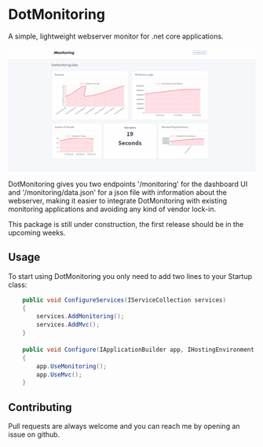 # DotMonitoring

A simple, lightweight webserver monitor for .net core applications.

![Alt Text](/docs/dashboard.gif)

DotMonitoring gives you two endpoints '/monitoring' for the dashboard UI and '/monitoring/data.json' for a json file with information about the webserver, making it easier to integrate DotMonitoring with existing monitoring applications and avoiding any kind of vendor lock-in.

This package is still under construction, the first release should be in the upcoming weeks.

## Usage

To start using DotMonitoring you only need to add two lines to your Startup class:

```csharp
    public void ConfigureServices(IServiceCollection services)
    {
        services.AddMonitoring();
        services.AddMvc();
    }

    public void Configure(IApplicationBuilder app, IHostingEnvironment env)
    {
        app.UseMonitoring();
        app.UseMvc();
    }
```

## Contributing

Pull requests are always welcome and you can reach me by opening an issue on github.
